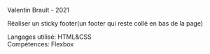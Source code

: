 Valentin Brault - 2021  

Réaliser un sticky footer(un footer qui reste collé en bas de la page)  

Langages utilisé: HTML&CSS  
Compétences: Flexbox  
